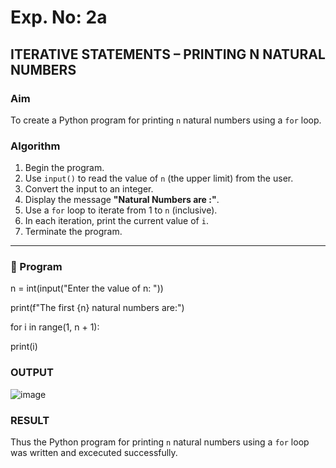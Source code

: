 # Exp. No: 2a  
## ITERATIVE STATEMENTS – PRINTING N NATURAL NUMBERS

###  Aim
To create a Python program for printing `n` natural numbers using a `for` loop.



###  Algorithm

1. Begin the program.
2. Use `input()` to read the value of `n` (the upper limit) from the user.
3. Convert the input to an integer.
4. Display the message **"Natural Numbers are :"**.
5. Use a `for` loop to iterate from 1 to `n` (inclusive).
6. In each iteration, print the current value of `i`.
7. Terminate the program.

---

### 🧾 Program

n = int(input("Enter the value of n: "))

print(f"The first {n} natural numbers are:")

for i in range(1, n + 1):
    
   print(i)

### OUTPUT
![image](https://github.com/user-attachments/assets/42b6bc8c-10ea-40e8-b15f-66d89123650a)



### RESULT
Thus the Python program for printing `n` natural numbers using a `for` loop was written and excecuted successfully.

